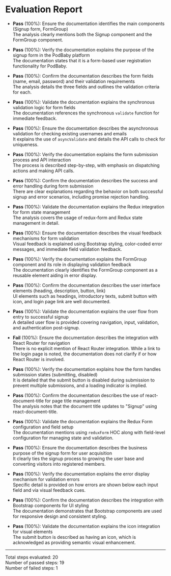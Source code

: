 # Evaluation Report

- **Pass** (100%): Ensure the documentation identifies the main components (Signup form, FormGroup)  
  The analysis clearly mentions both the Signup component and the FormGroup component.

- **Pass** (100%): Verify the documentation explains the purpose of the signup form in the PodBaby platform  
  The documentation states that it is a form-based user registration functionality for PodBaby.

- **Pass** (100%): Confirm the documentation describes the form fields (name, email, password) and their validation requirements  
  The analysis details the three fields and outlines the validation criteria for each.

- **Pass** (100%): Validate the documentation explains the synchronous validation logic for form fields  
  The documentation references the synchronous `validate` function for immediate feedback.

- **Pass** (100%): Ensure the documentation describes the asynchronous validation for checking existing usernames and emails  
  It explains the use of `asyncValidate` and details the API calls to check for uniqueness.

- **Pass** (100%): Verify the documentation explains the form submission process and API interaction  
  The process is described step-by-step, with emphasis on dispatching actions and making API calls.

- **Pass** (100%): Confirm the documentation describes the success and error handling during form submission  
  There are clear explanations regarding the behavior on both successful signup and error scenarios, including promise rejection handling.

- **Pass** (100%): Validate the documentation explains the Redux integration for form state management  
  The analysis covers the usage of redux-form and Redux state management in detail.

- **Pass** (100%): Ensure the documentation describes the visual feedback mechanisms for form validation  
  Visual feedback is explained using Bootstrap styling, color-coded error messages, and immediate field validation feedback.

- **Pass** (100%): Verify the documentation explains the FormGroup component and its role in displaying validation feedback  
  The documentation clearly identifies the FormGroup component as a reusable element aiding in error display.

- **Pass** (100%): Confirm the documentation describes the user interface elements (heading, description, button, link)  
  UI elements such as headings, introductory texts, submit button with icon, and login page link are well documented.

- **Pass** (100%): Validate the documentation explains the user flow from entry to successful signup  
  A detailed user flow is provided covering navigation, input, validation, and authentication post-signup.

- **Fail** (100%): Ensure the documentation describes the integration with React Router for navigation  
  There is no explicit mention of React Router integration. While a link to the login page is noted, the documentation does not clarify if or how React Router is involved.

- **Pass** (100%): Verify the documentation explains how the form handles submission states (submitting, disabled)  
  It is detailed that the submit button is disabled during submission to prevent multiple submissions, and a loading indicator is implied.

- **Pass** (100%): Confirm the documentation describes the use of react-document-title for page title management  
  The analysis notes that the document title updates to "Signup" using react-document-title.

- **Pass** (100%): Validate the documentation explains the Redux Form configuration and field setup  
  The documentation mentions using `reduxForm` HOC along with field-level configuration for managing state and validation.

- **Pass** (100%): Ensure the documentation describes the business purpose of the signup form for user acquisition  
  It clearly ties the signup process to growing the user base and converting visitors into registered members.

- **Pass** (100%): Verify the documentation explains the error display mechanism for validation errors  
  Specific detail is provided on how errors are shown below each input field and via visual feedback cues.

- **Pass** (100%): Confirm the documentation describes the integration with Bootstrap components for UI styling  
  The documentation demonstrates that Bootstrap components are used for responsive design and consistent styling.

- **Pass** (100%): Validate the documentation explains the icon integration for visual elements  
  The submit button is described as having an icon, which is acknowledged as providing semantic visual enhancement.

---

Total steps evaluated: 20  
Number of passed steps: 19  
Number of failed steps: 1
